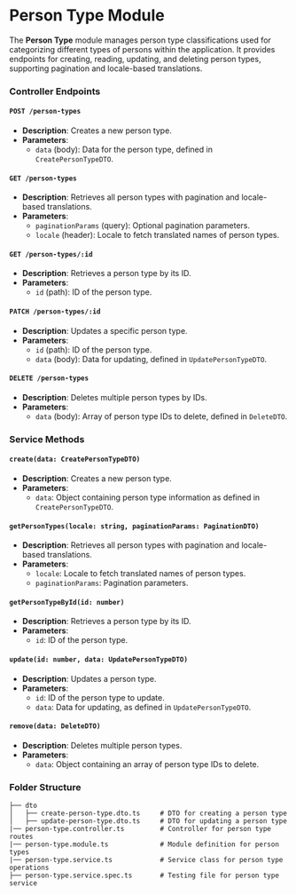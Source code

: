 # Person Type Module

The **Person Type** module manages person type classifications used for categorizing different types of persons within the application. It provides endpoints for creating, reading, updating, and deleting person types, supporting pagination and locale-based translations.

### Controller Endpoints

#### `POST /person-types`

- **Description**: Creates a new person type.
- **Parameters**:
  - `data` (body): Data for the person type, defined in `CreatePersonTypeDTO`.

#### `GET /person-types`

- **Description**: Retrieves all person types with pagination and locale-based translations.
- **Parameters**:
  - `paginationParams` (query): Optional pagination parameters.
  - `locale` (header): Locale to fetch translated names of person types.

#### `GET /person-types/:id`

- **Description**: Retrieves a person type by its ID.
- **Parameters**:
  - `id` (path): ID of the person type.

#### `PATCH /person-types/:id`

- **Description**: Updates a specific person type.
- **Parameters**:
  - `id` (path): ID of the person type.
  - `data` (body): Data for updating, defined in `UpdatePersonTypeDTO`.

#### `DELETE /person-types`

- **Description**: Deletes multiple person types by IDs.
- **Parameters**:
  - `data` (body): Array of person type IDs to delete, defined in `DeleteDTO`.

### Service Methods

#### `create(data: CreatePersonTypeDTO)`

- **Description**: Creates a new person type.
- **Parameters**:
  - `data`: Object containing person type information as defined in `CreatePersonTypeDTO`.

#### `getPersonTypes(locale: string, paginationParams: PaginationDTO)`

- **Description**: Retrieves all person types with pagination and locale-based translations.
- **Parameters**:
  - `locale`: Locale to fetch translated names of person types.
  - `paginationParams`: Pagination parameters.

#### `getPersonTypeById(id: number)`

- **Description**: Retrieves a person type by its ID.
- **Parameters**:
  - `id`: ID of the person type.

#### `update(id: number, data: UpdatePersonTypeDTO)`

- **Description**: Updates a person type.
- **Parameters**:
  - `id`: ID of the person type to update.
  - `data`: Data for updating, as defined in `UpdatePersonTypeDTO`.

#### `remove(data: DeleteDTO)`

- **Description**: Deletes multiple person types.
- **Parameters**:
  - `data`: Object containing an array of person type IDs to delete.

### Folder Structure

```plaintext
├── dto
│   ├── create-person-type.dto.ts     # DTO for creating a person type
│   ├── update-person-type.dto.ts     # DTO for updating a person type
|── person-type.controller.ts         # Controller for person type routes
|── person-type.module.ts             # Module definition for person types
|── person-type.service.ts            # Service class for person type operations
├── person-type.service.spec.ts       # Testing file for person type service
```
